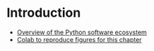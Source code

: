 # Introduction

- [Overview of the Python software ecosystem](software.md)
- [Colab to reproduce figures for this chapter](intro_figures.ipynb)